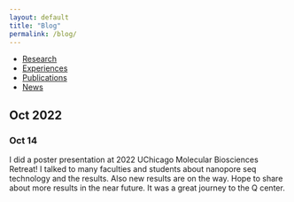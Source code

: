 ```yaml
---
layout: default
title: "Blog"
permalink: /blog/
---
```


* [Research](https://sihaohuanguc.github.io/research)
* [Experiences](https://sihaohuanguc.github.io/experiences)
* [Publications](https://sihaohuanguc.github.io/publications)
* [News](https://sihaohuanguc.github.io/news)


## Oct 2022
### Oct 14
I did a poster presentation at 2022 UChicago Molecular Biosciences Retreat! I talked to many faculties and students about nanopore seq technology and the results. Also new results are on the way. Hope to share about more results in the near future. It was a great journey to the Q center.
